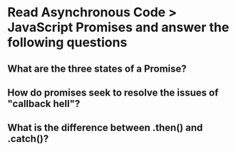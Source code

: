 # Read Asynchronous Code > JavaScript Promises and answer the following questions
## What are the three states of a Promise?

## How do promises seek to resolve the issues of "callback hell"?

## What is the difference between .then() and .catch()?